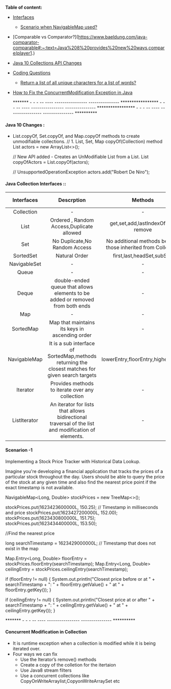 **Table of content:**
- [Interfaces](#all_interfaces_java_collections)
    * [Scenario when NavigableMap used?](#scenario-1)
- [Comparable vs Comparator?](https://www.baeldung.com/java-comparator-comparable#:~:text=Java%208%20provides%20new%20ways,compare(player1.)
- [Java 10 Collections API Changes](#changes-1)

- [Coding Questions](#coding-collection)
  - [Return a list of all unique characters for a list of words?]()
- [How to Fix the ConcurrentModification Exception in Java](#CJ_01)

  ******* - - - -- ---- ---------------- --------------- ***************** - - - -- ---- ---------------- --------------- ***************** - - - -- ---- ---------------- --------------- **********

<a id="changes-1"></a>

#### Java 10 Changes :
- List.copyOf, Set.copyOf, and Map.copyOf methods to create unmodifiable collections.
    // 1. List, Set, Map copyOf(Collection) method
		List<String> actors = new ArrayList<>();
  
    // New API added - Creates an UnModifiable List from a List.
		List<String> copyOfActors = List.copyOf(actors);

    // UnsupportedOperationException
    actors.add("Robert De Niro");



#### Java Collection Interfaces ::
<a id="all_interfaces_java_collections"></a>

|    Interfaces    |   Descrption  |    Methods     |    Base DataStructure   |
| :----------: | :------------: | :--------------------: | :--------------: |
| Collection| - | - | - |
| List| Ordered , Random Access,Duplicate allowed | get,set,add,lastIndexOf,add remove | Array |
| Set| No Duplicate,No Random Access | No additional methods beyond those inherited from Collection | - |
| SortedSet| Natural Order | first,last,headSet,subSet, | - |
| NavigableSet| - | - | - |
| Queue| - | - | - |
| Deque| double-ended queue that allows elements to be added or removed from both ends | - | - |
| Map| - | - | - |
| SortedMap| Map that maintains its keys in ascending order | - | - |
| NavigableMap| It is a sub interface of SortedMap,methods returning the closest matches for given search targets | lowerEntry,floorEntry,highestEntry | - |
| Iterator| Provides methods to iterate over any collection | - | - |
| ListIterator| An iterator for lists that allows bidirectional traversal of the list and modification of elements. | - | - |



<a id="scenario-1"></a>
#### Scenarion -1 
Implementing a Stock Price Tracker with Historical Data Lookup.

Imagine you're developing a financial application that tracks the prices of a particular stock throughout the day. Users should be able to query the price of the stock at any given time and also find the nearest price point if the exact timestamp is not available.

NavigableMap<Long, Double> stockPrices = new TreeMap<>();

stockPrices.put(1623423600000L, 150.25); // Timestamp in milliseconds and price
stockPrices.put(1623427200000L, 152.00);
stockPrices.put(1623430800000L, 151.75);
stockPrices.put(1623434400000L, 153.50);

//Find the nearest price

long searchTimestamp = 1623429000000L; // Timestamp that does not exist in the map

Map.Entry<Long, Double> floorEntry = stockPrices.floorEntry(searchTimestamp);
Map.Entry<Long, Double> ceilingEntry = stockPrices.ceilingEntry(searchTimestamp);

if (floorEntry != null) {
    System.out.println("Closest price before or at " + searchTimestamp + ": " + floorEntry.getValue() + " at " + floorEntry.getKey());
}

if (ceilingEntry != null) {
    System.out.println("Closest price at or after " + searchTimestamp + ": " + ceilingEntry.getValue() + " at " + ceilingEntry.getKey());
}

******* - - - -- ---- ---------------- --------------- **********




<a id="CJ_01"></a>

#### Concurrent Modification in Collection

- It is runtime exception when a collection is modified while it is being iterated over.
- Four ways we can fix
  - Use the Iterator’s remove() methods
  - Create a copy of the colletion for the itertaion
  - Use Java8 stream filters
  - Use a concurrent collections like CopyOnWriteArraylist,CopyonWriteArraySet etc
